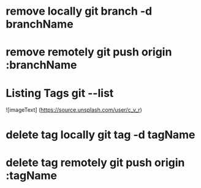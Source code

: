 # remove locally git branch -d branchName
# remove remotely git push origin :branchName
# Listing Tags git --list
![imageText] (https://source.unsplash.com/user/c_v_r)
# delete tag locally git tag -d tagName
# delete tag remotely git push origin :tagName